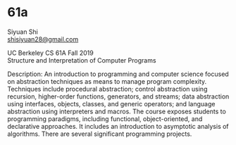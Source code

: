 # 61a
Siyuan Shi  
shisiyuan28@gmail.com

UC Berkeley CS 61A Fall 2019  
Structure and Interpretation of Computer Programs  

Description: An introduction to programming and computer science focused on abstraction techniques as means to manage program complexity. Techniques include procedural abstraction; control abstraction using recursion, higher-order functions, generators, and streams; data abstraction using interfaces, objects, classes, and generic operators; and language abstraction using interpreters and macros. The course exposes students to programming paradigms, including functional, object-oriented, and declarative approaches. It includes an introduction to asymptotic analysis of algorithms. There are several significant programming projects.
